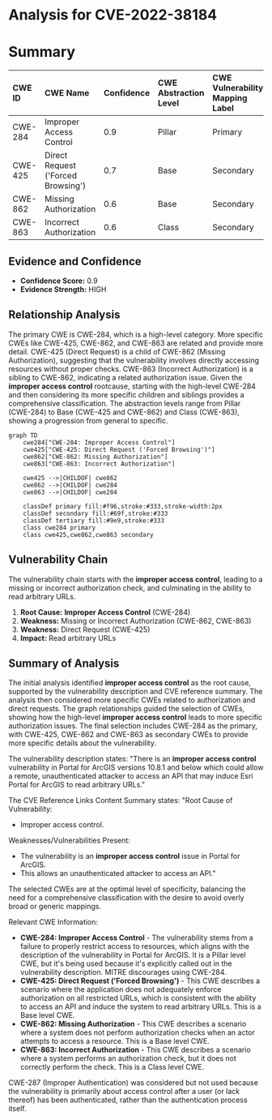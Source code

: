 # Analysis for CVE-2022-38184

# Summary
| CWE ID  | CWE Name                                                                 | Confidence | CWE Abstraction Level | CWE Vulnerability Mapping Label | CWE-Vulnerability Mapping Notes |
| :-------- | :----------------------------------------------------------------------- | :---------- | :---------------------- | :------------------------------ | :------------------------------ |
| CWE-284 | Improper Access Control                                                  | 0.9         | Pillar                  | Primary                         | Discouraged                     |
| CWE-425 | Direct Request ('Forced Browsing')                                     | 0.7         | Base                    | Secondary                       | Allowed                         |
| CWE-862 | Missing Authorization                                                  | 0.6         | Base                    | Secondary                       | Allowed |
| CWE-863 | Incorrect Authorization                                                  | 0.6         | Class                    | Secondary                       | Allowed-with-Review |

## Evidence and Confidence

*   **Confidence Score:** 0.9
*   **Evidence Strength:** HIGH

## Relationship Analysis
The primary CWE is CWE-284, which is a high-level category. More specific CWEs like CWE-425, CWE-862, and CWE-863 are related and provide more detail. CWE-425 (Direct Request) is a child of CWE-862 (Missing Authorization), suggesting that the vulnerability involves directly accessing resources without proper checks. CWE-863 (Incorrect Authorization) is a sibling to CWE-862, indicating a related authorization issue. Given the **improper access control** rootcause, starting with the high-level CWE-284 and then considering its more specific children and siblings provides a comprehensive classification. The abstraction levels range from Pillar (CWE-284) to Base (CWE-425 and CWE-862) and Class (CWE-863), showing a progression from general to specific.

```mermaid
graph TD
    cwe284["CWE-284: Improper Access Control"]
    cwe425["CWE-425: Direct Request ('Forced Browsing')"]
    cwe862["CWE-862: Missing Authorization"]
    cwe863["CWE-863: Incorrect Authorization"]
    
    cwe425 -->|CHILDOF| cwe862
    cwe862 -->|CHILDOF| cwe284
    cwe863 -->|CHILDOF| cwe284
    
    classDef primary fill:#f96,stroke:#333,stroke-width:2px
    classDef secondary fill:#69f,stroke:#333
    classDef tertiary fill:#9e9,stroke:#333
    class cwe284 primary
    class cwe425,cwe862,cwe863 secondary
```

## Vulnerability Chain
The vulnerability chain starts with the **improper access control**, leading to a missing or incorrect authorization check, and culminating in the ability to read arbitrary URLs.

1.  **Root Cause:** **Improper Access Control** (CWE-284)
2.  **Weakness:** Missing or Incorrect Authorization (CWE-862, CWE-863)
3.  **Weakness:** Direct Request (CWE-425)
4.  **Impact:** Read arbitrary URLs

## Summary of Analysis
The initial analysis identified **improper access control** as the root cause, supported by the vulnerability description and CVE reference summary. The analysis then considered more specific CWEs related to authorization and direct requests. The graph relationships guided the selection of CWEs, showing how the high-level **improper access control** leads to more specific authorization issues. The final selection includes CWE-284 as the primary, with CWE-425, CWE-862 and CWE-863 as secondary CWEs to provide more specific details about the vulnerability.

The vulnerability description states: "There is an **improper access control** vulnerability in Portal for ArcGIS versions 10.8.1 and below which could allow a remote, unauthenticated attacker to access an API that may induce Esri Portal for ArcGIS to read arbitrary URLs."

The CVE Reference Links Content Summary states:
"Root Cause of Vulnerability:
- Improper access control.

Weaknesses/Vulnerabilities Present:
- The vulnerability is an **improper access control** issue in Portal for ArcGIS.
- This allows an unauthenticated attacker to access an API."

The selected CWEs are at the optimal level of specificity, balancing the need for a comprehensive classification with the desire to avoid overly broad or generic mappings.

Relevant CWE Information:

*   **CWE-284: Improper Access Control** - The vulnerability stems from a failure to properly restrict access to resources, which aligns with the description of the vulnerability in Portal for ArcGIS. It is a Pillar level CWE, but it's being used because it's explicitly called out in the vulnerability description. MITRE discourages using CWE-284.
*   **CWE-425: Direct Request ('Forced Browsing')** - This CWE describes a scenario where the application does not adequately enforce authorization on all restricted URLs, which is consistent with the ability to access an API and induce the system to read arbitrary URLs. This is a Base level CWE.
*   **CWE-862: Missing Authorization** - This CWE describes a scenario where a system does not perform authorization checks when an actor attempts to access a resource. This is a Base level CWE.
*   **CWE-863: Incorrect Authorization** - This CWE describes a scenario where a system performs an authorization check, but it does not correctly perform the check. This is a Class level CWE.

CWE-287 (Improper Authentication) was considered but not used because the vulnerability is primarily about access control after a user (or lack thereof) has been authenticated, rather than the authentication process itself.